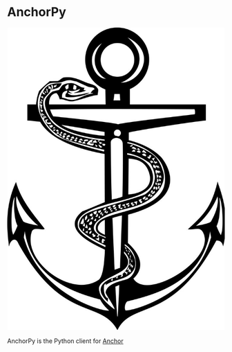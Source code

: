 # AnchorPy

![Snake wrapped around anchor](docs/img/caduceus-anchor.jpg)

AnchorPy is the Python client for [Anchor](https://github.com/project-serum/anchor)

